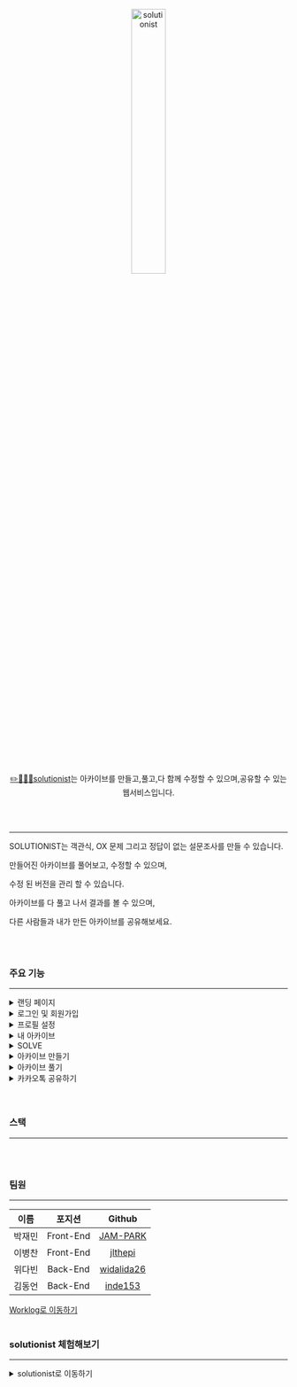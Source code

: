 
<p align="center">
	<img src="https://user-images.githubusercontent.com/46926683/150644469-5c76a59c-dcd9-4358-912d-28e60d06d92b.png" alt="solutionist" width="35%"/>  
</p>  
  
<p align="center">
<a id = "txt" href="https://solutionist.site" target="_blank">✏️🧑🏻‍🎓solutionist</a>는 아카이브를 만들고,풀고,다 함께 수정할 수 있으며,공유할 수 있는 웹서비스입니다.
  </p>  
<br>
<br>

***

SOLUTIONIST는 객관식, OX 문제 그리고 정답이 없는 설문조사를 만들 수 있습니다.  

만들어진 아카이브를 풀어보고, 수정할 수 있으며,  

수정 된 버전을 관리 할 수 있습니다.  

아카이브를 다 풀고 나서 결과를 볼 수 있으며,  

다른 사람들과 내가 만든 아카이브를 공유해보세요.

<br>
<br>

### 주요 기능

***

<details>
  <summary>
    랜딩 페이지
  </summary>
  <div dir ="auto">
    <a>
      <img src="https://user-images.githubusercontent.com/46926683/150641877-5ed91e50-55d4-4690-96e7-bde3a45a72ae.png" width="550" style="max-width: 100%;">
    </a>
  </div>
</details>
<details>
  <summary>
    로그인 및 회원가입
  </summary>
  <div dir ="auto">
    <br>
    <a>
      <img src="https://user-images.githubusercontent.com/46926683/150644928-773105a1-ea4f-4cf7-97f3-ab8388469887.png" width="400" height='550' style="max-width: 100%;">
      <img src="https://user-images.githubusercontent.com/46926683/150645086-df0954ce-e56a-43f0-8b43-ca9bcc513ba5.png" width="400" height='550' style="max-width: 100%;">
    </a>
  </div>
</details>
<details>
  <summary>
	  프로필 설정
  </summary>
  <div dir ="auto">
    <br>
    <a>
      <img src="https://user-images.githubusercontent.com/46926683/150648223-c458919c-0cc6-4cd1-9ece-ff7e78356e71.png" width="400" height='400' style="max-width: 100%;">
    </a>
  </div>
</details>
<details>
  <summary>
	  내 아카이브
  </summary>
  <div dir ="auto">
    <br>
    <a>
      <img src="https://user-images.githubusercontent.com/46926683/150648312-d015c7d0-0341-41c8-ba01-7c0f5d0b37b6.png" width="400" height='400' style="max-width: 100%;">
    </a>
  </div>
</details>
<details>
  <summary>
	  SOLVE
  </summary>
  <div dir ="auto">
    <br>
    <a>
      <img src="https://user-images.githubusercontent.com/46926683/150648679-bb9ebaba-98b5-4278-a2d9-91dc0d927697.png" width="400" height='400' style="max-width: 100%;">
    </a>
  </div>
</details>
<details>
  <summary>
    아카이브 만들기
  </summary>
  <div dir ="auto">
    <br>
    <a>
      <img src="https://user-images.githubusercontent.com/46926683/150643654-8f2bfea6-e074-4fbc-ad19-100445e4ec16.png" width="400" style="max-width: 100%;">
      <img src="https://user-images.githubusercontent.com/46926683/150643669-a2b60833-ea94-4016-870d-4abdd671b24a.png" width="400" style="max-width: 100%;">
      <img src="https://user-images.githubusercontent.com/46926683/150643672-5609de97-08af-4143-97a4-163e6412b9ed.png" width="400" style="max-width: 100%;">
      <img src="https://user-images.githubusercontent.com/46926683/150643678-f6b37c5a-043c-486d-89b4-835dbe1ae919.png" width="400" style="max-width: 100%;">
    </a>
  </div>
</details>
<details>
  <summary>
    아카이브 풀기
  </summary>
  <div dir ="auto">
    <br>
    <a>
      <img src="https://user-images.githubusercontent.com/46926683/150643952-7c769ba2-9079-462d-a5d4-31056d9287c3.png" width="400" style="max-width: 100%;">
      <img src="https://user-images.githubusercontent.com/46926683/150643958-28b85c1c-e5f8-4a02-9648-853c35d4e80d.png" width="400" style="max-width: 100%;">
      <img src="https://user-images.githubusercontent.com/46926683/150643960-fea13164-7bc1-4df9-845f-a9d4e1cda696.png" width="400" style="max-width: 100%;">
      <img src="https://user-images.githubusercontent.com/46926683/150643964-e912ab19-7cba-41fd-8c9b-b4bbb3ab9e85.png" width="400" style="max-width: 100%;">
    </a>
  </div>
</details>
<details>
  <summary>
    카카오톡 공유하기
  </summary>
  <div dir ="auto">
    <br>
    <a>
      <img src="https://user-images.githubusercontent.com/46926683/150649022-208bb855-7a9d-4251-a712-7b587eb5ca15.png" width="450" height="450" style="max-width: 100%;">
    </a>
  </div>
</details>
<br>
<br>

### 스택

***

<br>
<br>

### 팀원

***

|**이름**|포지션|Github|
|:---:|:---:|:---:|
|박재민|Front-End|[JAM-PARK](https://github.com/JAM-PARK)|
|이병찬|Front-End|[jlthepi](https://github.com/jlthepi)|
|위다빈|Back-End|[widalida26](https://github.com/widalida26)|
|김동언|Back-End|[inde153](https://github.com/inde153)|

[Worklog로 이동하기](https://github.com/codestates/solutionist/wiki/%E2%9C%8F%EF%B8%8F-Worklog)
<br>
<br>

### solutionist 체험해보기

***

<details>
<summary>solutionist로 이동하기</summary>
<div markdown="1">
	
<details>
<summary>solutionist로 이동하기</summary>
<div markdown="2">
  
  <p>업데이트 예정</p>
</div>
</details>
